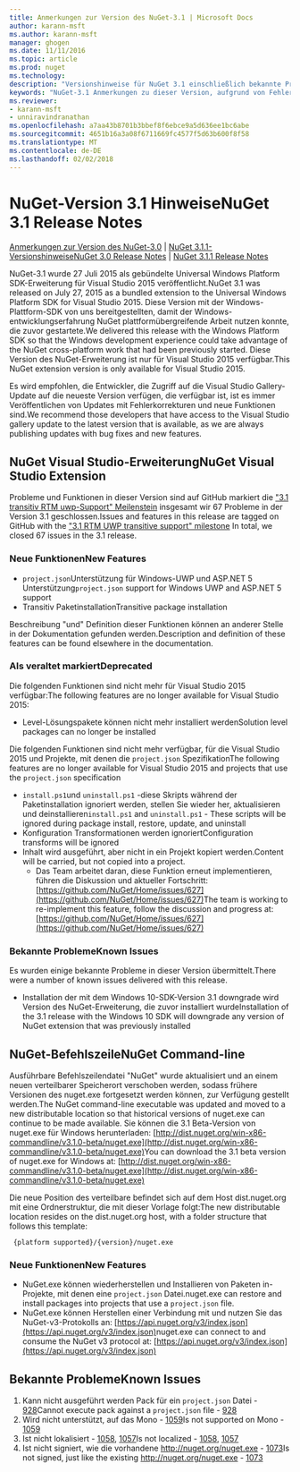 ```yaml
---
title: Anmerkungen zur Version des NuGet-3.1 | Microsoft Docs
author: karann-msft
ms.author: karann-msft
manager: ghogen
ms.date: 11/11/2016
ms.topic: article
ms.prod: nuget
ms.technology: 
description: "Versionshinweise für NuGet 3.1 einschließlich bekannte Probleme, Fehlerbehebungen, Funktionen und Archivierung von dcrs Design."
keywords: "NuGet-3.1 Anmerkungen zu dieser Version, aufgrund von Fehlerbehebungen, bekannte Probleme, zusätzliche Funktionen, Archivierung von dcrs Design"
ms.reviewer:
- karann-msft
- unniravindranathan
ms.openlocfilehash: a7aa43b8701b3bbef8f6ebce9a5d636ee1bc6abe
ms.sourcegitcommit: 4651b16a3a08f6711669fc4577f5d63b600f8f58
ms.translationtype: MT
ms.contentlocale: de-DE
ms.lasthandoff: 02/02/2018
---
```

# <a name="nuget-31-release-notes"></a><span data-ttu-id="1c9c3-104">NuGet-Version 3.1 Hinweise</span><span class="sxs-lookup"><span data-stu-id="1c9c3-104">NuGet 3.1 Release Notes</span></span>

<span data-ttu-id="1c9c3-105">[Anmerkungen zur Version des NuGet-3.0](../release-notes/nuget-3.0.0.md) | [NuGet 3.1.1-Versionshinweise](../release-notes/nuget-3.1.1.md)</span><span class="sxs-lookup"><span data-stu-id="1c9c3-105">[NuGet 3.0 Release Notes](../release-notes/nuget-3.0.0.md) | [NuGet 3.1.1 Release Notes](../release-notes/nuget-3.1.1.md)</span></span>

<span data-ttu-id="1c9c3-106">NuGet-3.1 wurde 27 Juli 2015 als gebündelte Universal Windows Platform SDK-Erweiterung für Visual Studio 2015 veröffentlicht.</span><span class="sxs-lookup"><span data-stu-id="1c9c3-106">NuGet 3.1 was released on July 27, 2015 as a bundled extension to the Universal Windows Platform SDK for Visual Studio 2015.</span></span> <span data-ttu-id="1c9c3-107">Diese Version mit der Windows-Plattform-SDK von uns bereitgestellten, damit der Windows-entwicklungserfahrung NuGet plattformübergreifende Arbeit nutzen konnte, die zuvor gestartete.</span><span class="sxs-lookup"><span data-stu-id="1c9c3-107">We delivered this release with the Windows Platform SDK so that the Windows development experience could take advantage of the NuGet cross-platform work that had been previously started.</span></span> <span data-ttu-id="1c9c3-108">Diese Version des NuGet-Erweiterung ist nur für Visual Studio 2015 verfügbar.</span><span class="sxs-lookup"><span data-stu-id="1c9c3-108">This NuGet extension version is only available for Visual Studio 2015.</span></span>

<span data-ttu-id="1c9c3-109">Es wird empfohlen, die Entwickler, die Zugriff auf die Visual Studio Gallery-Update auf die neueste Version verfügen, die verfügbar ist, ist es immer Veröffentlichen von Updates mit Fehlerkorrekturen und neue Funktionen sind.</span><span class="sxs-lookup"><span data-stu-id="1c9c3-109">We recommend those developers that have access to the Visual Studio gallery update to the latest version that is available, as we are always publishing updates with bug fixes and new features.</span></span>

## <a name="nuget-visual-studio-extension"></a><span data-ttu-id="1c9c3-110">NuGet Visual Studio-Erweiterung</span><span class="sxs-lookup"><span data-stu-id="1c9c3-110">NuGet Visual Studio Extension</span></span>

<span data-ttu-id="1c9c3-111">Probleme und Funktionen in dieser Version sind auf GitHub markiert die ["3.1 transitiv RTM uwp-Support" Meilenstein](https://github.com/NuGet/Home/issues?utf8=%E2%9C%93&q=is%3Aclosed+milestone%3A%223.1+RTM+UWP+transitive+support%22+) insgesamt wir 67 Probleme in der Version 3.1 geschlossen.</span><span class="sxs-lookup"><span data-stu-id="1c9c3-111">Issues and features in this release are tagged on GitHub with the ["3.1 RTM UWP transitive support" milestone](https://github.com/NuGet/Home/issues?utf8=%E2%9C%93&q=is%3Aclosed+milestone%3A%223.1+RTM+UWP+transitive+support%22+)  In total, we closed 67 issues in the 3.1 release.</span></span>

### <a name="new-features"></a><span data-ttu-id="1c9c3-112">Neue Funktionen</span><span class="sxs-lookup"><span data-stu-id="1c9c3-112">New Features</span></span>

* <span data-ttu-id="1c9c3-113">`project.json`Unterstützung für Windows-UWP und ASP.NET 5 Unterstützung</span><span class="sxs-lookup"><span data-stu-id="1c9c3-113">`project.json` support for Windows UWP and ASP.NET 5 support</span></span>
* <span data-ttu-id="1c9c3-114">Transitiv Paketinstallation</span><span class="sxs-lookup"><span data-stu-id="1c9c3-114">Transitive package installation</span></span>

<span data-ttu-id="1c9c3-115">Beschreibung "und" Definition dieser Funktionen können an anderer Stelle in der Dokumentation gefunden werden.</span><span class="sxs-lookup"><span data-stu-id="1c9c3-115">Description and definition of these features can be found elsewhere in the documentation.</span></span>

### <a name="deprecated"></a><span data-ttu-id="1c9c3-116">Als veraltet markiert</span><span class="sxs-lookup"><span data-stu-id="1c9c3-116">Deprecated</span></span>

<span data-ttu-id="1c9c3-117">Die folgenden Funktionen sind nicht mehr für Visual Studio 2015 verfügbar:</span><span class="sxs-lookup"><span data-stu-id="1c9c3-117">The following features are no longer available for Visual Studio 2015:</span></span>

* <span data-ttu-id="1c9c3-118">Level-Lösungspakete können nicht mehr installiert werden</span><span class="sxs-lookup"><span data-stu-id="1c9c3-118">Solution level packages can no longer be installed</span></span>

<span data-ttu-id="1c9c3-119">Die folgenden Funktionen sind nicht mehr verfügbar, für die Visual Studio 2015 und Projekte, mit denen die `project.json` Spezifikation</span><span class="sxs-lookup"><span data-stu-id="1c9c3-119">The following features are no longer available for Visual Studio 2015 and projects that use the `project.json` specification</span></span>

* <span data-ttu-id="1c9c3-120">`install.ps1`und `uninstall.ps1` -diese Skripts während der Paketinstallation ignoriert werden, stellen Sie wieder her, aktualisieren und deinstallieren</span><span class="sxs-lookup"><span data-stu-id="1c9c3-120">`install.ps1` and `uninstall.ps1` - These scripts will be ignored during package install, restore, update, and uninstall</span></span>
* <span data-ttu-id="1c9c3-121">Konfiguration Transformationen werden ignoriert</span><span class="sxs-lookup"><span data-stu-id="1c9c3-121">Configuration transforms will be ignored</span></span>
* <span data-ttu-id="1c9c3-122">Inhalt wird ausgeführt, aber nicht in ein Projekt kopiert werden.</span><span class="sxs-lookup"><span data-stu-id="1c9c3-122">Content will be carried, but not copied into a project.</span></span>
    * <span data-ttu-id="1c9c3-123">Das Team arbeitet daran, diese Funktion erneut implementieren, führen die Diskussion und aktueller Fortschritt: [https://github.com/NuGet/Home/issues/627](https://github.com/NuGet/Home/issues/627)</span><span class="sxs-lookup"><span data-stu-id="1c9c3-123">The team is working to re-implement this feature, follow the discussion and progress at: [https://github.com/NuGet/Home/issues/627](https://github.com/NuGet/Home/issues/627)</span></span>


### <a name="known-issues"></a><span data-ttu-id="1c9c3-124">Bekannte Probleme</span><span class="sxs-lookup"><span data-stu-id="1c9c3-124">Known Issues</span></span>

<span data-ttu-id="1c9c3-125">Es wurden einige bekannte Probleme in dieser Version übermittelt.</span><span class="sxs-lookup"><span data-stu-id="1c9c3-125">There were a number of known issues delivered with this release.</span></span>

* <span data-ttu-id="1c9c3-126">Installation der mit dem Windows 10-SDK-Version 3.1 downgrade wird Version des NuGet-Erweiterung, die zuvor installiert wurde</span><span class="sxs-lookup"><span data-stu-id="1c9c3-126">Installation of the 3.1 release with the Windows 10 SDK will downgrade any version of NuGet extension that was previously installed</span></span>

## <a name="nuget-command-line"></a><span data-ttu-id="1c9c3-127">NuGet-Befehlszeile</span><span class="sxs-lookup"><span data-stu-id="1c9c3-127">NuGet Command-line</span></span>

<span data-ttu-id="1c9c3-128">Ausführbare Befehlszeilendatei "NuGet" wurde aktualisiert und an einem neuen verteilbarer Speicherort verschoben werden, sodass frühere Versionen des nuget.exe fortgesetzt werden können, zur Verfügung gestellt werden.</span><span class="sxs-lookup"><span data-stu-id="1c9c3-128">The NuGet command-line executable was updated and moved to a new distributable location so that historical versions of nuget.exe can continue to be made available.</span></span>  <span data-ttu-id="1c9c3-129">Sie können die 3.1 Beta-Version von nuget.exe für Windows herunterladen: [http://dist.nuget.org/win-x86-commandline/v3.1.0-beta/nuget.exe](http://dist.nuget.org/win-x86-commandline/v3.1.0-beta/nuget.exe)</span><span class="sxs-lookup"><span data-stu-id="1c9c3-129">You can download the 3.1 beta version of nuget.exe for Windows at: [http://dist.nuget.org/win-x86-commandline/v3.1.0-beta/nuget.exe](http://dist.nuget.org/win-x86-commandline/v3.1.0-beta/nuget.exe)</span></span>

<span data-ttu-id="1c9c3-130">Die neue Position des verteilbare befindet sich auf dem Host dist.nuget.org mit eine Ordnerstruktur, die mit dieser Vorlage folgt:</span><span class="sxs-lookup"><span data-stu-id="1c9c3-130">The new distributable location resides on the dist.nuget.org host, with a folder structure that follows this template:</span></span>

     {platform supported}/{version}/nuget.exe

### <a name="new-features"></a><span data-ttu-id="1c9c3-131">Neue Funktionen</span><span class="sxs-lookup"><span data-stu-id="1c9c3-131">New Features</span></span>

* <span data-ttu-id="1c9c3-132">NuGet.exe können wiederherstellen und Installieren von Paketen in-Projekte, mit denen eine `project.json` Datei.</span><span class="sxs-lookup"><span data-stu-id="1c9c3-132">nuget.exe can restore and install packages into projects that use a `project.json` file.</span></span>
* <span data-ttu-id="1c9c3-133">NuGet.exe können Herstellen einer Verbindung mit und nutzen Sie das NuGet-v3-Protokolls an: [https://api.nuget.org/v3/index.json](https://api.nuget.org/v3/index.json)</span><span class="sxs-lookup"><span data-stu-id="1c9c3-133">nuget.exe can connect to and consume the NuGet v3 protocol at: [https://api.nuget.org/v3/index.json](https://api.nuget.org/v3/index.json)</span></span>

## <a name="known-issues"></a><span data-ttu-id="1c9c3-134">Bekannte Probleme</span><span class="sxs-lookup"><span data-stu-id="1c9c3-134">Known Issues</span></span> ##

1.    <span data-ttu-id="1c9c3-135">Kann nicht ausgeführt werden Pack für ein `project.json` Datei - [928](https://github.com/NuGet/Home/issues/928)</span><span class="sxs-lookup"><span data-stu-id="1c9c3-135">Cannot execute pack against a `project.json` file - [928](https://github.com/NuGet/Home/issues/928)</span></span>
2.    <span data-ttu-id="1c9c3-136">Wird nicht unterstützt, auf das Mono - [1059](https://github.com/NuGet/Home/issues/1059)</span><span class="sxs-lookup"><span data-stu-id="1c9c3-136">Is not supported on Mono - [1059](https://github.com/NuGet/Home/issues/1059)</span></span>
3.    <span data-ttu-id="1c9c3-137">Ist nicht lokalisiert - [1058](https://github.com/NuGet/Home/issues/1058), [1057](https://github.com/NuGet/Home/issues/1057)</span><span class="sxs-lookup"><span data-stu-id="1c9c3-137">Is not localized - [1058](https://github.com/NuGet/Home/issues/1058),   [1057](https://github.com/NuGet/Home/issues/1057)</span></span>
4.    <span data-ttu-id="1c9c3-138">Ist nicht signiert, wie die vorhandene http://nuget.org/nuget.exe - [1073](https://github.com/NuGet/Home/issues/1073)</span><span class="sxs-lookup"><span data-stu-id="1c9c3-138">Is not signed, just like the existing http://nuget.org/nuget.exe - [1073](https://github.com/NuGet/Home/issues/1073)</span></span>
